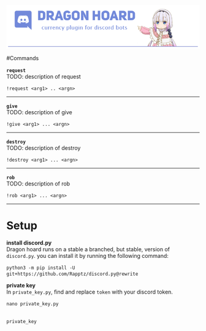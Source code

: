 
![](assets/logo_desc.png)

#Commands

**`request`**   
TODO: description of request
```
!request <arg1> .. <argn>
```
---- 
**`give`**  
TODO: description of give
```
!give <arg1> ... <argn> 
```
---- 

**`destroy`**  
TODO: description of destroy  
```
!destroy <arg1> ... <argn>
```
---- 

**`rob`**  
TODO: description of rob
```
!rob <arg1> ... <argn> 
```
---- 


# Setup  

**install discord.py**  
Dragon hoard runs on a stable  a branched, but stable, version of `discord.py`. 
you can install it by running the following command:    

```
python3 -m pip install -U git+https://github.com/Rapptz/discord.py@rewrite
```
  
  
**private key**    
In `private_key.py`, find and replace `token` with your discord token. 
  
```
nano private_key.py
```

``` 

private_key 

```

